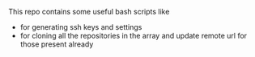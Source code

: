 This repo contains some useful bash scripts like 
-  for generating ssh keys and settings
-  for cloning all the repositories in the array and update remote url for those present already
